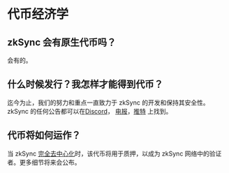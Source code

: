# 代币经济学


## zkSync 会有原生代币吗？

会有的。

## 什么时候发行？我怎样才能得到代币？

迄今为止，我们的努力和重点一直致力于 zkSync 的开发和保持其安全性。zkSync
的任何公告都可以在[Discord](https://discord.com/invite/px2aR7w)， [电报](https://t.me/zksync)，[推特](https://twitter.com/zksync) 上找到。

## 代币将如何运作？

当 zkSync
[完全去中心化](./去中心化.md#zkSync是如何去中心化)时，该代币将用于质押，以成为
zkSync 网络中的验证者。更多细节将来会公布。
